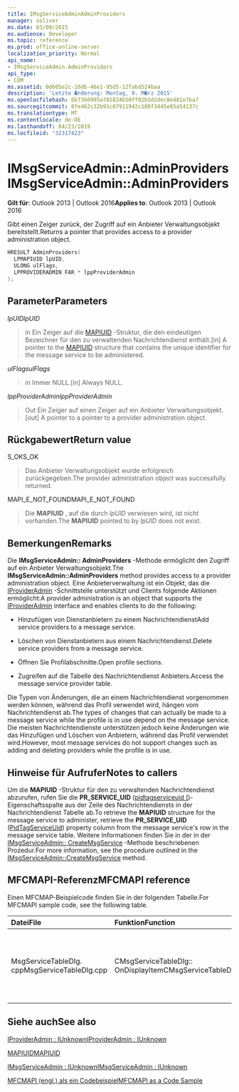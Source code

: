```yaml
---
title: IMsgServiceAdminAdminProviders
manager: soliver
ms.date: 03/09/2015
ms.audience: Developer
ms.topic: reference
ms.prod: office-online-server
localization_priority: Normal
api_name:
- IMsgServiceAdmin.AdminProviders
api_type:
- COM
ms.assetid: 0d605e2c-10db-46e1-95d5-12fabd524baa
description: 'Letzte �nderung: Montag, 9. M�rz 2015'
ms.openlocfilehash: 6b7360995a781824b50ff02b5d2dec8e481e7ba7
ms.sourcegitcommit: 8fe462c32b91c87911942c188f3445e85a54137c
ms.translationtype: MT
ms.contentlocale: de-DE
ms.lasthandoff: 04/23/2019
ms.locfileid: "32317423"
---
```

# <a name="imsgserviceadminadminproviders"></a><span data-ttu-id="5b0cb-103">IMsgServiceAdmin::AdminProviders</span><span class="sxs-lookup"><span data-stu-id="5b0cb-103">IMsgServiceAdmin::AdminProviders</span></span>

  
  
<span data-ttu-id="5b0cb-104">**Gilt für**: Outlook 2013 | Outlook 2016</span><span class="sxs-lookup"><span data-stu-id="5b0cb-104">**Applies to**: Outlook 2013 | Outlook 2016</span></span> 
  
<span data-ttu-id="5b0cb-105">Gibt einen Zeiger zurück, der Zugriff auf ein Anbieter Verwaltungsobjekt bereitstellt.</span><span class="sxs-lookup"><span data-stu-id="5b0cb-105">Returns a pointer that provides access to a provider administration object.</span></span>
  
```cpp
HRESULT AdminProviders(
  LPMAPIUID lpUID,
  ULONG ulFlags,
  LPPROVIDERADMIN FAR * lppProviderAdmin
);
```

## <a name="parameters"></a><span data-ttu-id="5b0cb-106">Parameter</span><span class="sxs-lookup"><span data-stu-id="5b0cb-106">Parameters</span></span>

 <span data-ttu-id="5b0cb-107">_lpUID_</span><span class="sxs-lookup"><span data-stu-id="5b0cb-107">_lpUID_</span></span>
  
> <span data-ttu-id="5b0cb-108">in Ein Zeiger auf die [MAPIUID](mapiuid.md) -Struktur, die den eindeutigen Bezeichner für den zu verwaltenden Nachrichtendienst enthält.</span><span class="sxs-lookup"><span data-stu-id="5b0cb-108">[in] A pointer to the [MAPIUID](mapiuid.md) structure that contains the unique identifier for the message service to be administered.</span></span> 
    
 <span data-ttu-id="5b0cb-109">_ulFlags_</span><span class="sxs-lookup"><span data-stu-id="5b0cb-109">_ulFlags_</span></span>
  
> <span data-ttu-id="5b0cb-110">in Immer NULL.</span><span class="sxs-lookup"><span data-stu-id="5b0cb-110">[in] Always NULL.</span></span> 
    
 <span data-ttu-id="5b0cb-111">_lppProviderAdmin_</span><span class="sxs-lookup"><span data-stu-id="5b0cb-111">_lppProviderAdmin_</span></span>
  
> <span data-ttu-id="5b0cb-112">Out Ein Zeiger auf einen Zeiger auf ein Anbieter Verwaltungsobjekt.</span><span class="sxs-lookup"><span data-stu-id="5b0cb-112">[out] A pointer to a pointer to a provider administration object.</span></span>
    
## <a name="return-value"></a><span data-ttu-id="5b0cb-113">Rückgabewert</span><span class="sxs-lookup"><span data-stu-id="5b0cb-113">Return value</span></span>

<span data-ttu-id="5b0cb-114">S_OK</span><span class="sxs-lookup"><span data-stu-id="5b0cb-114">S_OK</span></span> 
  
> <span data-ttu-id="5b0cb-115">Das Anbieter Verwaltungsobjekt wurde erfolgreich zurückgegeben.</span><span class="sxs-lookup"><span data-stu-id="5b0cb-115">The provider administration object was successfully returned.</span></span>
    
<span data-ttu-id="5b0cb-116">MAPI_E_NOT_FOUND</span><span class="sxs-lookup"><span data-stu-id="5b0cb-116">MAPI_E_NOT_FOUND</span></span> 
  
> <span data-ttu-id="5b0cb-117">Die **MAPIUID** , auf die durch _lpUID_ verwiesen wird, ist nicht vorhanden.</span><span class="sxs-lookup"><span data-stu-id="5b0cb-117">The **MAPIUID** pointed to by  _lpUID_ does not exist.</span></span> 
    
## <a name="remarks"></a><span data-ttu-id="5b0cb-118">Bemerkungen</span><span class="sxs-lookup"><span data-stu-id="5b0cb-118">Remarks</span></span>

<span data-ttu-id="5b0cb-119">Die **IMsgServiceAdmin:: AdminProviders** -Methode ermöglicht den Zugriff auf ein Anbieter Verwaltungsobjekt.</span><span class="sxs-lookup"><span data-stu-id="5b0cb-119">The **IMsgServiceAdmin::AdminProviders** method provides access to a provider administration object.</span></span> <span data-ttu-id="5b0cb-120">Eine Anbieterverwaltung ist ein Objekt, das die [IProviderAdmin](iprovideradminiunknown.md) -Schnittstelle unterstützt und Clients folgende Aktionen ermöglicht:</span><span class="sxs-lookup"><span data-stu-id="5b0cb-120">A provider administration is an object that supports the [IProviderAdmin](iprovideradminiunknown.md) interface and enables clients to do the following:</span></span> 
  
- <span data-ttu-id="5b0cb-121">Hinzufügen von Dienstanbietern zu einem Nachrichtendienst</span><span class="sxs-lookup"><span data-stu-id="5b0cb-121">Add service providers to a message service.</span></span>
    
- <span data-ttu-id="5b0cb-122">Löschen von Dienstanbietern aus einem Nachrichtendienst.</span><span class="sxs-lookup"><span data-stu-id="5b0cb-122">Delete service providers from a message service.</span></span>
    
- <span data-ttu-id="5b0cb-123">Öffnen Sie Profilabschnitte.</span><span class="sxs-lookup"><span data-stu-id="5b0cb-123">Open profile sections.</span></span>
    
- <span data-ttu-id="5b0cb-124">Zugreifen auf die Tabelle des Nachrichtendienst Anbieters.</span><span class="sxs-lookup"><span data-stu-id="5b0cb-124">Access the message service provider table.</span></span>
    
<span data-ttu-id="5b0cb-125">Die Typen von Änderungen, die an einem Nachrichtendienst vorgenommen werden können, während das Profil verwendet wird, hängen vom Nachrichtendienst ab.</span><span class="sxs-lookup"><span data-stu-id="5b0cb-125">The types of changes that can actually be made to a message service while the profile is in use depend on the message service.</span></span> <span data-ttu-id="5b0cb-126">Die meisten Nachrichtendienste unterstützen jedoch keine Änderungen wie das Hinzufügen und Löschen von Anbietern, während das Profil verwendet wird.</span><span class="sxs-lookup"><span data-stu-id="5b0cb-126">However, most message services do not support changes such as adding and deleting providers while the profile is in use.</span></span>
  
## <a name="notes-to-callers"></a><span data-ttu-id="5b0cb-127">Hinweise für Aufrufer</span><span class="sxs-lookup"><span data-stu-id="5b0cb-127">Notes to callers</span></span>

<span data-ttu-id="5b0cb-128">Um die **MAPIUID** -Struktur für den zu verwaltenden Nachrichtendienst abzurufen, rufen Sie die **PR_SERVICE_UID** ([pidtagserviceuid (](pidtagserviceuid-canonical-property.md))-Eigenschaftsspalte aus der Zeile des Nachrichtendiensts in der Nachrichtendienst Tabelle ab.</span><span class="sxs-lookup"><span data-stu-id="5b0cb-128">To retrieve the **MAPIUID** structure for the message service to administer, retrieve the **PR_SERVICE_UID** ([PidTagServiceUid](pidtagserviceuid-canonical-property.md)) property column from the message service's row in the message service table.</span></span> <span data-ttu-id="5b0cb-129">Weitere Informationen finden Sie in der in der [IMsgServiceAdmin:: CreateMsgService](imsgserviceadmin-createmsgservice.md) -Methode beschriebenen Prozedur.</span><span class="sxs-lookup"><span data-stu-id="5b0cb-129">For more information, see the procedure outlined in the [IMsgServiceAdmin::CreateMsgService](imsgserviceadmin-createmsgservice.md) method.</span></span> 
  
## <a name="mfcmapi-reference"></a><span data-ttu-id="5b0cb-130">MFCMAPI-Referenz</span><span class="sxs-lookup"><span data-stu-id="5b0cb-130">MFCMAPI reference</span></span>

<span data-ttu-id="5b0cb-131">Einen MFCMAP-Beispielcode finden Sie in der folgenden Tabelle.</span><span class="sxs-lookup"><span data-stu-id="5b0cb-131">For MFCMAPI sample code, see the following table.</span></span>
  
|<span data-ttu-id="5b0cb-132">**Datei**</span><span class="sxs-lookup"><span data-stu-id="5b0cb-132">**File**</span></span>|<span data-ttu-id="5b0cb-133">**Funktion**</span><span class="sxs-lookup"><span data-stu-id="5b0cb-133">**Function**</span></span>|<span data-ttu-id="5b0cb-134">**Comment**</span><span class="sxs-lookup"><span data-stu-id="5b0cb-134">**Comment**</span></span>|
|:-----|:-----|:-----|
|<span data-ttu-id="5b0cb-135">MsgServiceTableDlg. cpp</span><span class="sxs-lookup"><span data-stu-id="5b0cb-135">MsgServiceTableDlg.cpp</span></span>  <br/> |<span data-ttu-id="5b0cb-136">CMsgServiceTableDlg:: OnDisplayItem</span><span class="sxs-lookup"><span data-stu-id="5b0cb-136">CMsgServiceTableDlg::OnDisplayItem</span></span>  <br/> |<span data-ttu-id="5b0cb-137">MFCMAPI verwendet die **IMsgServiceAdmin:: AdminProviders** -Methode, um ein Anbieter Verwaltungsobjekt für einen Dienst zu öffnen.</span><span class="sxs-lookup"><span data-stu-id="5b0cb-137">MFCMAPI uses the **IMsgServiceAdmin::AdminProviders** method to open a provider administration object for a service.</span></span>  <br/> |
   
## <a name="see-also"></a><span data-ttu-id="5b0cb-138">Siehe auch</span><span class="sxs-lookup"><span data-stu-id="5b0cb-138">See also</span></span>



[<span data-ttu-id="5b0cb-139">IProviderAdmin : IUnknown</span><span class="sxs-lookup"><span data-stu-id="5b0cb-139">IProviderAdmin : IUnknown</span></span>](iprovideradminiunknown.md)
  
[<span data-ttu-id="5b0cb-140">MAPIUID</span><span class="sxs-lookup"><span data-stu-id="5b0cb-140">MAPIUID</span></span>](mapiuid.md)
  
[<span data-ttu-id="5b0cb-141">IMsgServiceAdmin : IUnknown</span><span class="sxs-lookup"><span data-stu-id="5b0cb-141">IMsgServiceAdmin : IUnknown</span></span>](imsgserviceadminiunknown.md)


[<span data-ttu-id="5b0cb-142">MFCMAPI (engl.) als ein Codebeispiel</span><span class="sxs-lookup"><span data-stu-id="5b0cb-142">MFCMAPI as a Code Sample</span></span>](mfcmapi-as-a-code-sample.md)

